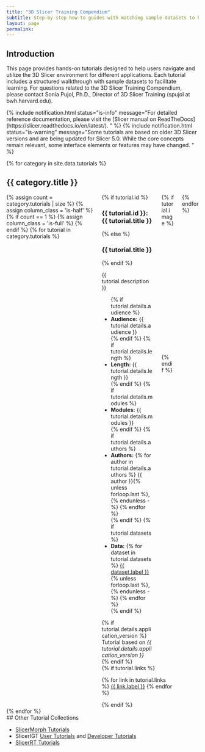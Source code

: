 ```yaml
---
title: "3D Slicer Training Compendium"
subtitle: Step-by-step how-to guides with matching sample datasets to help you effectively use 3D Slicer for a variety of tasks.
layout: page
permalink:
---
```


<h2 id="introduction">Introduction</h2>
<p>
This page provides hands-on tutorials designed to help users navigate and utilize the 3D Slicer environment for different applications. Each tutorial includes a structured walkthrough with sample datasets to facilitate learning. For questions related to the 3D Slicer Training Compendium, please contact Sonia Pujol, Ph.D., Director of 3D Slicer Training (spujol at bwh.harvard.edu).</p>
{% include notification.html
  status="is-info"
  message="For detailed reference documentation, please visit the [Slicer manual on ReadTheDocs](https://slicer.readthedocs.io/en/latest/).
" %}
{% include notification.html
  status="is-warning"
  message="Some tutorials are based on older 3D Slicer versions and are being updated for Slicer 5.0. While the core concepts remain relevant, some interface elements or features may have changed.
" %}

{% for category in site.data.tutorials %}
<h2 id="{{ category.id }}">{{ category.title }}</h2>

<div class="columns is-multiline">
  {% assign count = category.tutorials | size %}
  {% assign column_class = 'is-half' %}
  {% if count == 1 %}
    {% assign column_class = 'is-full' %}
  {% endif %}
  {% for tutorial in category.tutorials %}
  <div class="column {{ column_class }}">
    <div class="box tutorial">
      <div class="columns">
        <div class="column is-two-thirds">
          <div class="has-text-centered-mobile">
            {% if tutorial.id %}
            <h3 id="{{ tutorial.id }}">{{ tutorial.id }}: {{ tutorial.title }}</h3>
            {% else %}
            <h3>{{ tutorial.title }}</h3>
            {% endif %}
            <p>{{ tutorial.description }}</p>
          </div>
          <ul>
            {% if tutorial.details.audience %}
            <li><strong>Audience:</strong> {{ tutorial.details.audience }}</li>
            {% endif %}
            {% if tutorial.details.length %}
            <li><strong>Length:</strong> {{ tutorial.details.length }}</li>
            {% endif %}
            {% if tutorial.details.modules %}
            <li><strong>Modules:</strong> {{ tutorial.details.modules }}</li>
            {% endif %}
            {% if tutorial.details.authors %}
            <li><strong>Authors:</strong>
              {% for author in tutorial.details.authors %}
                {{ author }}{% unless forloop.last %}, {% endunless -%}
              {% endfor %}
            </li>
            {% endif %}
            {% if tutorial.datasets %}
            <li><strong>Data:</strong>
            {% for dataset in tutorial.datasets %}
              <a href="{{ dataset.url }}" class="is-link" target="_blank">{{ dataset.label }}</a>{% unless forloop.last %}, {% endunless -%}
            {% endfor %}
            </li>
            {% endif %}
          </ul>
          {% if tutorial.details.application_version %}
          <div>Tutorial based on <i>{{ tutorial.details.application_version }}</i></div>
          {% endif %}
        </div>
        <div class="column">
          {% if tutorial.image %}
          <figure class="image">
            <img src="{{ tutorial.image }}" alt="{{ tutorial.title }}">
          </figure>
          {% endif %}
        </div>
      </div>
      <div class="has-text-centered-mobile">
        {% if tutorial.links %}
        <p>
          {% for link in tutorial.links %}
          <a href="{{ link.url }}" class="button is-link" target="_blank">{{ link.label }}</a>
          {% endfor %}
        </p>
        {% endif %}
      </div>
    </div>
  </div>
  {% endfor %}
</div>
{% endfor %}

<div class="box" markdown="1">
## Other Tutorial Collections

- [SlicerMorph Tutorials](https://github.com/SlicerMorph/Tutorials)
- SlicerIGT [User Tutorials](https://www.slicerigt.org/wp/user-tutorials/) and [Developer Tutorials](https://www.slicerigt.org/wp/developer-tutorial/)
- [SlicerRT Tutorials](https://www.slicer.org/wiki/Documentation/Nightly/Extensions/SlicerRT#Tutorials)

</div>
